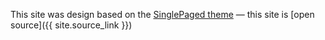 
<!---
Design by Tim O'Brien [t413.com](http://t413.com/)
&mdash;
[SinglePaged theme](https://github.com/t413/SinglePaged)
&mdash;
this site is [open source]({{ site.source_link }})
--->
This site was design based on the
[SinglePaged theme](https://github.com/t413/SinglePaged)
&mdash;
this site is [open source]({{ site.source_link }})
